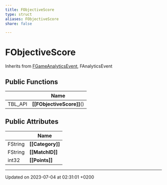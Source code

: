 ```yaml
---
title: FObjectiveScore
type: struct
aliases: FObjectiveScore
share: false

---
```


# FObjectiveScore





Inherits from [FGameAnalyticsEvent](/docs/SDK/Source/Classes/structFGameAnalyticsEvent.md), FAnalyticsEvent

## Public Functions

|                | Name           |
| -------------- | -------------- |
| TBL_API | **[[FObjectiveScore]]**() |

## Public Attributes

|                | Name           |
| -------------- | -------------- |
| FString | **[[Category]]**  |
| FString | **[[MatchID]]**  |
| int32 | **[[Points]]**  |

-------------------------------

Updated on 2023-07-04 at 02:31:01 +0200
